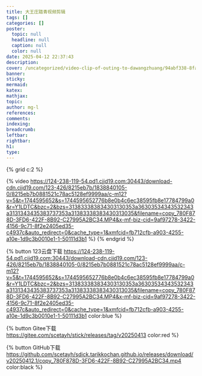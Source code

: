 ```yaml
---
title: 大王庄踏青视频剪辑
tags: []
categories: []
poster:
  topic: null
  headline: null
  caption: null
  color: null
date: 2025-04-12 22:37:43
description:
cover: /uncategorized/video-clip-of-outing-to-dawangzhuang/94abf338-8fa4-48a1-a648-16044f12d7c5.png
banner:
sticky:
mermaid:
katex:
mathjax:
topic:
author: mg-l
references:
comments:
indexing:
breadcrumb:
leftbar:
rightbar:
h1:
type:
---
```


{% grid c:2 %}
<!-- cell -->
{% video https://124-238-119-54.pd1.cjjd19.com:30443/download-cdn.cjjd19.com/123-426/8215eb7b/1838840105-0/8215eb7b0881521c78ac5128ef9999aa/c-m12?v=5&t=1744595652&s=1744595652776b8e0b4c6ec38595fb8e17784799a0&r=Y1LDTC&bzc=2&bzs=313833383834303130353a36303534343532343a3131343435383737353a31383338383430313035&filename=copy_780F878D-3FD6-422F-8B92-C27995A2BC34.MP4&x-mf-biz-cid=9af97278-3422-4156-9c71-8f2e2405ed35-c4937c&auto_redirect=0&cache_type=1&xmfcid=fb712cfb-a903-4255-a10e-1d9c3b0010e1-1-50111d3b1 %}
{% endgrid %}

{% button 123云盘下载 https://124-238-119-54.pd1.cjjd19.com:30443/download-cdn.cjjd19.com/123-426/8215eb7b/1838840105-0/8215eb7b0881521c78ac5128ef9999aa/c-m12?v=5&t=1744595652&s=1744595652776b8e0b4c6ec38595fb8e17784799a0&r=Y1LDTC&bzc=2&bzs=313833383834303130353a36303534343532343a3131343435383737353a31383338383430313035&filename=copy_780F878D-3FD6-422F-8B92-C27995A2BC34.MP4&x-mf-biz-cid=9af97278-3422-4156-9c71-8f2e2405ed35-c4937c&auto_redirect=0&cache_type=1&xmfcid=fb712cfb-a903-4255-a10e-1d9c3b0010e1-1-50111d3b1 color:blue %}

{% button Gitee下载 https://gitee.com/scetayh/stick/releases/tag/v20250413 color:red %}

{% button GitHub下载 https://github.com/scetayh/sdick.tarikkochan.github.io/releases/download/v20250412.1/copy_780F878D-3FD6-422F-8B92-C27995A2BC34.mp4 color:black %}